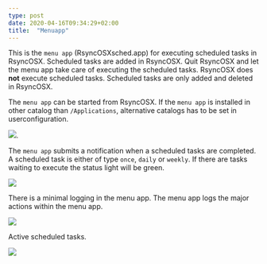 ```yaml
---
type: post
date: 2020-04-16T09:34:29+02:00
title:  "Menuapp"
---
```

This is the `menu app` (RsyncOSXsched.app) for executing scheduled tasks in RsyncOSX. Scheduled tasks are added in RsyncOSX. Quit RsyncOSX and let the menu app take care of executing the scheduled tasks. RsyncOSX does **not** execute scheduled tasks. Scheduled tasks are only added and deleted in RsyncOSX.

The `menu app` can be started from RsyncOSX. If the `menu app` is installed in other catalog than `/Applications`, alternative catalogs has to be set in userconfiguration.

![](/images/RsyncOSX/master/menuapp/userconfig.png).

The `menu app` submits a notification when a scheduled tasks are completed. A scheduled task is either of type `once`, `daily` or `weekly`. If there are tasks waiting to execute the status light will be green.

![](/images/RsyncOSX/master/menuapp/menuapp1.png)

There is a minimal logging in the menu app. The menu app logs the major actions within the menu app.

![](/images/RsyncOSX/master/menuapp/menuapp3.png)

Active scheduled tasks.

![](/images/RsyncOSX/master/menuapp/menuapp2.png)
